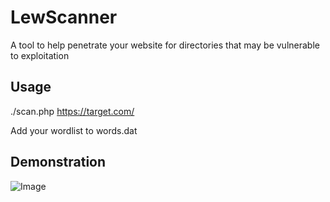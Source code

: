 # LewScanner
A tool to help penetrate your website for directories that may be vulnerable to exploitation

## Usage
./scan.php https://target.com/

Add your wordlist to words.dat

## Demonstration
![Image](https://raw.githubusercontent.com/wkdwilliams/LewScanner/master/dem.gif)
